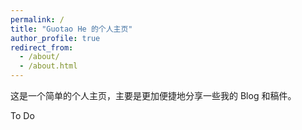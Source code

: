 ```yaml
---
permalink: /
title: "Guotao He 的个人主页"
author_profile: true
redirect_from: 
  - /about/
  - /about.html
---
```


这是一个简单的个人主页，主要是更加便捷地分享一些我的 Blog 和稿件。

To Do
